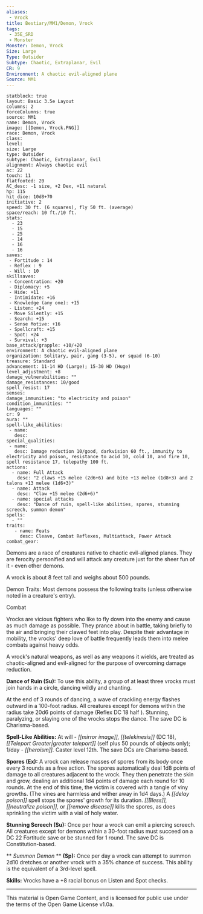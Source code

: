 ```yaml
---
aliases:
 - Vrock
title: Bestiary/MM1/Demon, Vrock
tags: 
 - 35E_SRD
 - Monster
Monster: Demon, Vrock
Size: Large
Type: Outsider
Subtype: Chaotic, Extraplanar, Evil
CR: 9
Environnent: A chaotic evil-aligned plane
Source: MM1
---
```


```statblock
statblock: true
layout: Basic 3.5e Layout
columns: 2
forceColumns: true
source: MM1 
name: Demon, Vrock
image: [[Demon, Vrock.PNG]]
race: Demon, Vrock
class: 
level: 
size: Large
type: Outsider
subtype: Chaotic, Extraplanar, Evil
alignment: Always chaotic evil
ac: 22
touch: 11
flatfooted: 20
AC_desc: -1 size, +2 Dex, +11 natural
hp: 115
hit_dice: 10d8+70
initiative: 2
speed: 30 ft. (6 squares), fly 50 ft. (average)
space/reach: 10 ft./10 ft.
stats:
  - 23
  - 15
  - 25
  - 14
  - 16
  - 16
saves:
 - Fortitude : 14
 - Reflex : 9
 - Will : 10
skillsaves:
 - Concentration: +20
 - Diplomacy: +5
 - Hide: +11
 - Intimidate: +16
 - Knowledge (any one): +15
 - Listen: +24
 - Move Silently: +15
 - Search: +15
 - Sense Motive: +16
 - Spellcraft: +15
 - Spot: +24
 - Survival: +3
base_attack/grapple: +10/+20
environment: A chaotic evil-aligned plane
organization: Solitary, pair, gang (3-5), or squad (6-10)
treasure: Standard
advancement: 11-14 HD (Large); 15-30 HD (Huge)
level_adjustment: +8
damage_vulnerabilities: ""
damage_resistances: 10/good
spell_resist: 17
senses: 
damage_immunities: "to electricity and poison"
condition_immunities: ""
languages: ""
cr: 9
aura: ""
spell-like_abilities:
 - name: 
   desc: 
special_qualities:
 - name:
   desc: Damage reduction 10/good, darkvision 60 ft., immunity to electricity and poison, resistance to acid 10, cold 10, and fire 10, spell resistance 17, telepathy 100 ft.
actions:
  - name: Full Attack
    desc: "2 claws +15 melee (2d6+6) and bite +13 melee (1d8+3) and 2 talons +13 melee (1d6+3)"
  - name: Attack
    desc: "Claw +15 melee (2d6+6)"
  - name: special attacks
    desc: "Dance of ruin, spell-like abilities, spores, stunning screech, summon demon"
spells:
  - ""
traits:
   - name: Feats
     desc: Cleave, Combat Reflexes, Multiattack, Power Attack
combat_gear:  
```


Demons are a race of creatures native to chaotic evil-aligned planes. They are ferocity personified and will attack any creature just for the sheer fun of it - even other demons.

A vrock is about 8 feet tall and weighs about 500 pounds.

Demon Traits: Most demons possess the following traits (unless otherwise noted in a creature's entry).

Combat

Vrocks are vicious fighters who like to fly down into the enemy and cause as much damage as possible. They prance about in battle, taking briefly to the air and bringing their clawed feet into play. Despite their advantage in mobility, the vrocks' deep love of battle frequently leads them into melee combats against heavy odds.

A vrock's natural weapons, as well as any weapons it wields, are treated as chaotic-aligned and evil-aligned for the purpose of overcoming damage reduction.


**Dance of Ruin (Su):** To use this ability, a group of at least three vrocks must join hands in a circle, dancing wildly and chanting.

At the end of 3 rounds of dancing, a wave of crackling energy flashes outward in a 100-foot radius. All creatures except for demons within the radius take 20d6 points of damage (Reflex DC 18 half ). Stunning, paralyzing, or slaying one of the vrocks stops the dance. The save DC is Charisma-based.


**Spell-Like Abilities:** At will - *[[mirror image]], [[telekinesis]]* (DC 18), *[[Teleport Greater|greater teleport]]* (self plus 50 pounds of objects only); 1/day - *[[heroism]].* Caster level 12th. The save DCs are Charisma-based.


**Spores (Ex):** A vrock can release masses of spores from its body once every 3 rounds as a free action. The spores automatically deal 1d8 points of damage to all creatures adjacent to the vrock. They then penetrate the skin and grow, dealing an additional 1d4 points of damage each round for 10 rounds. At the end of this time, the victim is covered with a tangle of viny growths. (The vines are harmless and wither away in 1d4 days.) A *[[delay poison]]* spell stops the spores' growth for its duration. *[[Bless]], [[neutralize poison]],* or *[[remove disease]]* kills the spores, as does sprinkling the victim with a vial of holy water.


**Stunning Screech (Su):** Once per hour a vrock can emit a piercing screech. All creatures except for demons within a 30-foot radius must succeed on a DC 22 Fortitude save or be stunned for 1 round. The save DC is Constitution-based.


**
*Summon Demon* 
**
**(Sp):** Once per day a vrock can attempt to summon 2d10 dretches or another vrock with a 35% chance of success. This ability is the equivalent of a 3rd-level spell.


**Skills:** Vrocks have a +8 racial bonus on Listen and Spot checks.

---

This material is Open Game Content, and is licensed for public use under the terms of the Open Game License v1.0a.
